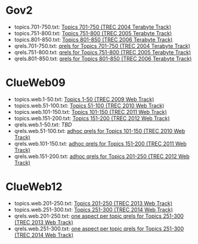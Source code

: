 Gov2
====

+ topics.701-750.txt: [Topics 701-750 (TREC 2004 Terabyte Track)](http://trec.nist.gov/data/terabyte/04/04topics.701-750.txt)
+ topics.751-800.txt: [Topics 751-800 (TREC 2005 Terabyte Track)](http://trec.nist.gov/data/terabyte/05/05.topics.751-800.txt)
+ topics.801-850.txt: [Topics 801-850 (TREC 2006 Terabyte Track)](http://trec.nist.gov/data/terabyte/06/06.topics.801-850.txt)
+ qrels.701-750.txt: [qrels for Topics 701-750 (TREC 2004 Terabyte Track)](http://trec.nist.gov/data/terabyte/04/04.qrels.12-Nov-04)
+ qrels.751-800.txt: [qrels for Topics 751-800 (TREC 2005 Terabyte Track)](http://trec.nist.gov/data/terabyte/05/05.adhoc_qrels)
+ qrels.801-850.txt: [qrels for Topics 801-850 (TREC 2006 Terabyte Track)](http://trec.nist.gov/data/terabyte/06/qrels.tb06.top50)

ClueWeb09
=========

+ topics.web.1-50.txt:    [Topics 1-50 (TREC 2009 Web Track)](http://trec.nist.gov/data/web/09/wt09.topics.full.xml)
+ topics.web.51-100.txt:  [Topics 51-100 (TREC 2010 Web Track)](http://trec.nist.gov/data/web/10/wt2010-topics.xml)
+ topics.web.101-150.txt: [Topics 101-150 (TREC 2011 Web Track)](http://trec.nist.gov/data/web/11/full-topics.xml)
+ topics.web.151-200.txt: [Topics 151-200 (TREC 2012 Web Track)](http://trec.nist.gov/data/web/12/full-topics.xml)
+ qrels.web.1-50.txt:    _TBD_
+ qrels.web.51-100.txt:  [adhoc qrels for Topics 101-150 (TREC 2010 Web Track)](http://trec.nist.gov/data/web/10/10.adhoc-qrels.final)
+ qrels.web.101-150.txt: [adhoc qrels for Topics 151-200 (TREC 2011 Web Track)](http://trec.nist.gov/data/web/11/qrels.adhoc)
+ qrels.web.151-200.txt: [adhoc qrels for Topics 201-250 (TREC 2012 Web Track)](http://trec.nist.gov/data/web/12/qrels.adhoc)

ClueWeb12
=========
+ topics.web.201-250.txt: [Topics 201-250 (TREC 2013 Web Track)](http://trec.nist.gov/data/web/2013/trec2013-topics.xml)
+ topics.web.251-300.txt: [Topics 251-300 (TREC 2014 Web Track)](http://trec.nist.gov/data/web/2014/trec2014-topics.xml)
+ qrels.web.201-250.txt: [one aspect per topic qrels for Topics 251-300 (TREC 2013 Web Track)](http://trec.nist.gov/data/web/2013/qrels.adhoc.txt)
+ qrels.web.251-300.txt: [one aspect per topic qrels for Topics 251-300 (TREC 2014 Web Track)](http://trec.nist.gov/data/web/2014/qrels.adhoc.txt)
